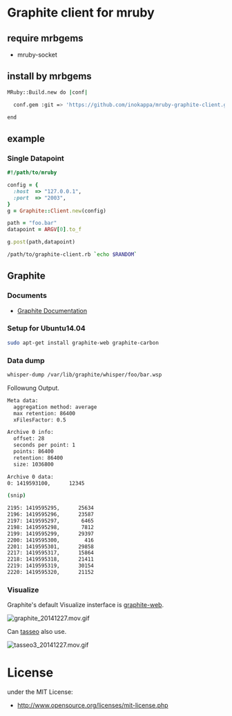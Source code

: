 # Graphite client for mruby

## require mrbgems

 * mruby-socket

## install by mrbgems

```bash
MRuby::Build.new do |conf|

  conf.gem :git => 'https://github.com/inokappa/mruby-graphite-client.git'

end
```

## example

### Single Datapoint

```ruby
#!/path/to/mruby

config = {
  :host  => "127.0.0.1",
  :port  => "2003",
}
g = Graphite::Client.new(config)

path = "foo.bar"
datapoint = ARGV[0].to_f

g.post(path,datapoint)
```

```bash
/path/to/graphite-client.rb `echo $RANDOM`
```

## Graphite

### Documents

 * [Graphite Documentation](https://graphite.readthedocs.org/en/latest/)

### Setup for Ubuntu14.04

```bash
sudo apt-get install graphite-web graphite-carbon
```

### Data dump

```bash
whisper-dump /var/lib/graphite/whisper/foo/bar.wsp
```

Followung Output.

```bash
Meta data:
  aggregation method: average
  max retention: 86400
  xFilesFactor: 0.5

Archive 0 info:
  offset: 28
  seconds per point: 1
  points: 86400
  retention: 86400
  size: 1036800

Archive 0 data:
0: 1419593100,      12345

(snip)

2195: 1419595295,      25634
2196: 1419595296,      23587
2197: 1419595297,       6465
2198: 1419595298,       7812
2199: 1419595299,      29397
2200: 1419595300,        416
2201: 1419595301,      29858
2217: 1419595317,      15864
2218: 1419595318,      21411
2219: 1419595319,      30154
2220: 1419595320,      21152
```

### Visualize

Graphite's default Visualize insterface is [graphite-web](https://github.com/graphite-project/graphite-web).

![](https://qiita-image-store.s3.amazonaws.com/0/24438/158f9c75-4c32-1c65-9b57-c0602b23db69.gif "graphite_20141227.mov.gif")

Can [tasseo](https://github.com/obfuscurity/tasseo) also use.

![](https://qiita-image-store.s3.amazonaws.com/0/24438/6a3b9e9f-955e-96c8-dc6a-399a2a8846fa.gif "tasseo3_20141227.mov.gif")

# License
under the MIT License:

* http://www.opensource.org/licenses/mit-license.php

